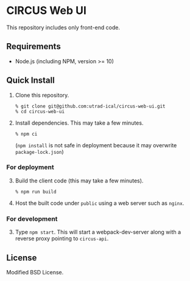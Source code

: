 # CIRCUS Web UI

This repository includes only front-end code.

## Requirements

- Node.js (including NPM, version >= 10)

## Quick Install

1. Clone this repository.

   ```
   % git clone git@github.com:utrad-ical/circus-web-ui.git
   % cd circus-web-ui
   ```

2. Install dependencies. This may take a few minutes.

   ```
   % npm ci
   ```

   (`npm install` is not safe in deployment because it may overwrite
   `package-lock.json`)

### For deployment

3. Build the client code (this may take a few minutes).

   ```
   % npm run build
   ```

4. Host the built code under `public` using a web server such as `nginx`.

### For development

3. Type `npm start`. This will start a webpack-dev-server along with
   a reverse proxy pointing to `circus-api`.

## License

Modified BSD License.
